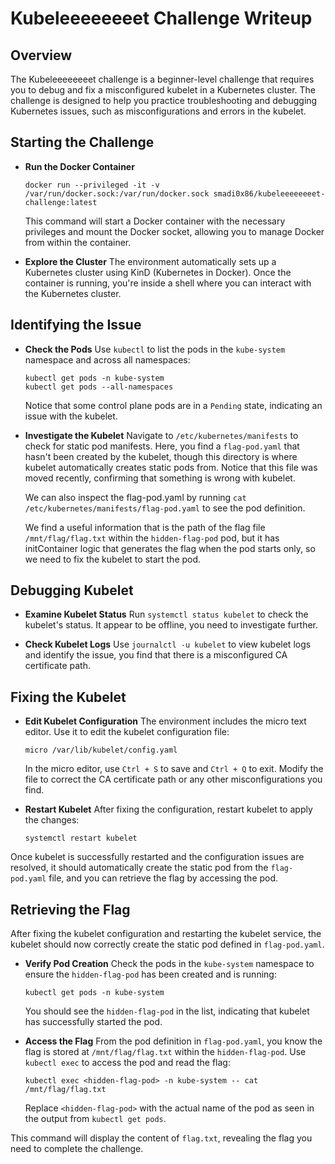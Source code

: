 # Kubeleeeeeeeet Challenge Writeup

## Overview

The Kubeleeeeeeeet challenge is a beginner-level challenge that requires you to debug and fix a misconfigured kubelet in a Kubernetes cluster. The challenge is designed to help you practice troubleshooting and debugging Kubernetes issues, such as misconfigurations and errors in the kubelet.

## Starting the Challenge

- **Run the Docker Container**

  ```
  docker run --privileged -it -v /var/run/docker.sock:/var/run/docker.sock smadi0x86/kubeleeeeeeeet-challenge:latest
  ```

  This command will start a Docker container with the necessary privileges and mount the Docker socket, allowing you to manage Docker from within the container.

- **Explore the Cluster**
  The environment automatically sets up a Kubernetes cluster using KinD (Kubernetes in Docker). Once the container is running, you're inside a shell where you can interact with the Kubernetes cluster.

## Identifying the Issue

- **Check the Pods**
  Use `kubectl` to list the pods in the `kube-system` namespace and across all namespaces:

  ```
  kubectl get pods -n kube-system
  kubectl get pods --all-namespaces
  ```

  Notice that some control plane pods are in a `Pending` state, indicating an issue with the kubelet.

- **Investigate the Kubelet**
  Navigate to `/etc/kubernetes/manifests` to check for static pod manifests. Here, you find a `flag-pod.yaml` that hasn't been created by the kubelet, though this directory is where kubelet automatically creates static pods from. Notice that this file was moved recently, confirming that something is wrong with kubelet.

  We can also inspect the flag-pod.yaml by running `cat /etc/kubernetes/manifests/flag-pod.yaml` to see the pod definition.

  We find a useful information that is the path of the flag file `/mnt/flag/flag.txt` within the `hidden-flag-pod` pod, but it has initContainer logic that generates the flag when the pod starts only, so we need to fix the kubelet to start the pod.

## Debugging Kubelet

- **Examine Kubelet Status**
  Run `systemctl status kubelet` to check the kubelet's status. It appear to be offline, you need to investigate further.

- **Check Kubelet Logs**
  Use `journalctl -u kubelet` to view kubelet logs and identify the issue, you find that there is a misconfigured CA certificate path.

## Fixing the Kubelet

- **Edit Kubelet Configuration**
  The environment includes the micro text editor. Use it to edit the kubelet configuration file:

  ```
  micro /var/lib/kubelet/config.yaml
  ```

  In the micro editor, use `Ctrl + S` to save and `Ctrl + Q` to exit. Modify the file to correct the CA certificate path or any other misconfigurations you find.

- **Restart Kubelet**
  After fixing the configuration, restart kubelet to apply the changes:
  ```
  systemctl restart kubelet
  ```

Once kubelet is successfully restarted and the configuration issues are resolved, it should automatically create the static pod from the `flag-pod.yaml` file, and you can retrieve the flag by accessing the pod.

## Retrieving the Flag

After fixing the kubelet configuration and restarting the kubelet service, the kubelet should now correctly create the static pod defined in `flag-pod.yaml`.

- **Verify Pod Creation**
  Check the pods in the `kube-system` namespace to ensure the `hidden-flag-pod` has been created and is running:

  ```
  kubectl get pods -n kube-system
  ```

  You should see the `hidden-flag-pod` in the list, indicating that kubelet has successfully started the pod.

- **Access the Flag**
  From the pod definition in `flag-pod.yaml`, you know the flag is stored at `/mnt/flag/flag.txt` within the `hidden-flag-pod`. Use `kubectl exec` to access the pod and read the flag:
  ```
  kubectl exec <hidden-flag-pod> -n kube-system -- cat /mnt/flag/flag.txt
  ```
  Replace `<hidden-flag-pod>` with the actual name of the pod as seen in the output from `kubectl get pods`.

This command will display the content of `flag.txt`, revealing the flag you need to complete the challenge.
